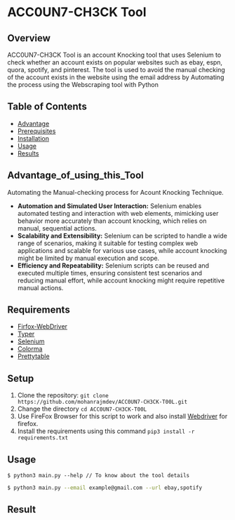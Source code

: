 # ACC0UN7-CH3CK Tool

## Overview

ACC0UN7-CH3CK Tool is an account Knocking tool that uses Selenium to check whether an account exists on popular websites such as ebay, espn, quora, spotify, and pinterest. The tool is used to avoid the manual checking of the account exists in the website using the email address by Automating the process using the Webscraping tool with Python 


## Table of Contents

- [Advantage](#Advantage_of_using_this_Tool)
- [Prerequisites](#Requirements)
- [Installation](#Setup)
- [Usage](#Usage)
- [Results](#Result)

## Advantage_of_using_this_Tool

Automating the Manual-checking process for Acount Knocking Technique.

- **Automation and Simulated User Interaction:** Selenium enables automated testing and interaction with web elements, mimicking user behavior more accurately than account knocking, which relies on manual, sequential actions.
- **Scalability and Extensibility:** Selenium can be scripted to handle a wide range of scenarios, making it suitable for testing complex web applications and scalable for various use cases, while account knocking might be limited by manual execution and scope.
- **Efficiency and Repeatability:** Selenium scripts can be reused and executed multiple times, ensuring consistent test scenarios and reducing manual effort, while account knocking might require repetitive manual actions.

## Requirements
- [Firfox-WebDriver](https://github.com/mozilla/geckodriver/releases)
- [Typer](https://github.com/tiangolo/typer)
- [Selenium](https://www.selenium.dev/)
- [Colorma](https://github.com/tartley/colorama)
- [Prettytable](https://github.com/jazzband/prettytable)


## Setup

1. Clone the repository: `git clone https://github.com/mohanrajmdev/ACC0UN7-CH3CK-T00L.git`
2. Change the directory `cd ACC0UN7-CH3CK-T00L`
3. Use FireFox Browser for this script to work and also install [Webdriver](https://github.com/mozilla/geckodriver/releases) for firefox.
4. Install the requirements using this command `pip3 install -r requirements.txt`


## Usage

    $ python3 main.py --help // To know about the tool details

```bash
$ python3 main.py --email example@gmail.com --url ebay,spotify
```

## Result

